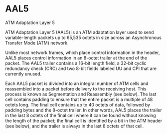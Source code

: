 # AAL5


ATM Adaptation Layer 5

ATM Adaptation Layer 5 (AAL5) is an ATM adaptation layer used to send
variable-length packets up to 65,535 octets in size across an
Asynchronous Transfer Mode (ATM) network.

Unlike most network frames, which place control information in the
header, AAL5 places control information in an 8-octet trailer at the end
of the packet. The AAL5 trailer contains a 16-bit length field, a 32-bit
cyclic redundancy check (CRC) and two 8-bit fields labeled UU and CPI
that are currently unused.

Each AAL5 packet is divided into an integral number of ATM cells and
reassembled into a packet before delivery to the receiving host. This
process is known as Segmentation and Reassembly (see below). The last
cell contains padding to ensure that the entire packet is a multiple of
48 octets long. The final cell contains up to 40 octets of data,
followed by padding bytes and the 8-octet trailer. In other words, AAL5
places the trailer in the last 8 octets of the final cell where it can
be found without knowing the length of the packet; the final cell is
identified by a bit in the ATM header (see below), and the trailer is
always in the last 8 octets of that cell.

